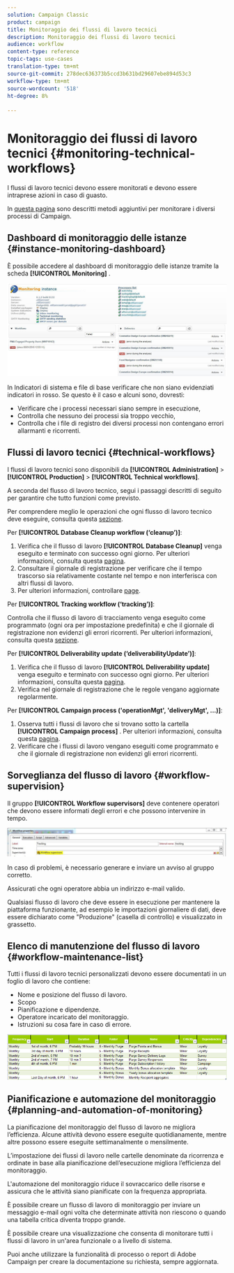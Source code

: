 ```yaml
---
solution: Campaign Classic
product: campaign
title: Monitoraggio dei flussi di lavoro tecnici
description: Monitoraggio dei flussi di lavoro tecnici
audience: workflow
content-type: reference
topic-tags: use-cases
translation-type: tm+mt
source-git-commit: 278dec636373b5ccd3b631bd29607ebe894d53c3
workflow-type: tm+mt
source-wordcount: '518'
ht-degree: 8%

---
```



# Monitoraggio dei flussi di lavoro tecnici {#monitoring-technical-workflows}

I flussi di lavoro tecnici devono essere monitorati e devono essere intraprese azioni in caso di guasto.

In [questa pagina](../../production/using/monitoring-guidelines.md) sono descritti metodi aggiuntivi per monitorare i diversi processi di Campaign.

## Dashboard di monitoraggio delle istanze {#instance-monitoring-dashboard}

È possibile accedere al dashboard di monitoraggio delle istanze tramite la scheda **[!UICONTROL Monitoring]** .

![](assets/monitoring_technical_workflows1.png)

In Indicatori di sistema e file di base verificare che non siano evidenziati indicatori in rosso. Se questo è il caso e alcuni sono, dovresti:

* Verificare che i processi necessari siano sempre in esecuzione,
* Controlla che nessuno dei processi sia troppo vecchio,
* Controlla che i file di registro dei diversi processi non contengano errori allarmanti e ricorrenti.

## Flussi di lavoro tecnici {#technical-workflows}

I flussi di lavoro tecnici sono disponibili da **[!UICONTROL Administration]** > **[!UICONTROL Production]** > **[!UICONTROL Technical workflows]**.

A seconda del flusso di lavoro tecnico, segui i passaggi descritti di seguito per garantire che tutto funzioni come previsto.

Per comprendere meglio le operazioni che ogni flusso di lavoro tecnico deve eseguire, consulta questa [sezione](../../workflow/using/about-technical-workflows.md).

Per **[!UICONTROL Database Cleanup workflow (‘cleanup’)]**:

1. Verifica che il flusso di lavoro **[!UICONTROL Database Cleanup]** venga eseguito e terminato con successo ogni giorno. Per ulteriori informazioni, consulta questa [pagina](../../workflow/using/delivery.md).
1. Consultare il giornale di registrazione per verificare che il tempo trascorso sia relativamente costante nel tempo e non interferisca con altri flussi di lavoro.
1. Per ulteriori informazioni, controllare [page](../../production/using/database-cleanup-workflow.md).

Per **[!UICONTROL Tracking workflow (‘tracking’)]**:

Controlla che il flusso di lavoro di tracciamento venga eseguito come programmato (ogni ora per impostazione predefinita) e che il giornale di registrazione non evidenzi gli errori ricorrenti. Per ulteriori informazioni, consulta questa [sezione](../../workflow/using/delivery.md).

Per **[!UICONTROL Deliverability update (‘deliverabilityUpdate’)]**:

1. Verifica che il flusso di lavoro **[!UICONTROL Deliverability update]** venga eseguito e terminato con successo ogni giorno. Per ulteriori informazioni, consulta questa [pagina](../../workflow/using/delivery.md).
1. Verifica nel giornale di registrazione che le regole vengano aggiornate regolarmente.

Per **[!UICONTROL Campaign process ('operationMgt', 'deliveryMgt', ...)]**:

1. Osserva tutti i flussi di lavoro che si trovano sotto la cartella **[!UICONTROL Campaign process]** . Per ulteriori informazioni, consulta questa [pagina](../../workflow/using/about-technical-workflows.md).
1. Verificare che i flussi di lavoro vengano eseguiti come programmato e che il giornale di registrazione non evidenzi gli errori ricorrenti.

## Sorveglianza del flusso di lavoro {#workflow-supervision}

Il gruppo **[!UICONTROL Workflow supervisors]** deve contenere operatori che devono essere informati degli errori e che possono intervenire in tempo.

![](assets/monitoring_technical_workflows3.png)

In caso di problemi, è necessario generare e inviare un avviso al gruppo corretto.

Assicurati che ogni operatore abbia un indirizzo e-mail valido.

Qualsiasi flusso di lavoro che deve essere in esecuzione per mantenere la piattaforma funzionante, ad esempio le importazioni giornaliere di dati, deve essere dichiarato come &quot;Produzione&quot; (casella di controllo) e visualizzato in grassetto.

## Elenco di manutenzione del flusso di lavoro {#workflow-maintenance-list}

Tutti i flussi di lavoro tecnici personalizzati devono essere documentati in un foglio di lavoro che contiene:

* Nome e posizione del flusso di lavoro.
* Scopo
* Pianificazione e dipendenze.
* Operatore incaricato del monitoraggio.
* Istruzioni su cosa fare in caso di errore.

![](assets/monitoring_technical_workflows4.png)

## Pianificazione e automazione del monitoraggio {#planning-and-automation-of-monitoring}

La pianificazione del monitoraggio del flusso di lavoro ne migliora l’efficienza. Alcune attività devono essere eseguite quotidianamente, mentre altre possono essere eseguite settimanalmente o mensilmente.

L’impostazione dei flussi di lavoro nelle cartelle denominate da ricorrenza e ordinate in base alla pianificazione dell’esecuzione migliora l’efficienza del monitoraggio.

L&#39;automazione del monitoraggio riduce il sovraccarico delle risorse e assicura che le attività siano pianificate con la frequenza appropriata.

È possibile creare un flusso di lavoro di monitoraggio per inviare un messaggio e-mail ogni volta che determinate attività non riescono o quando una tabella critica diventa troppo grande.

È possibile creare una visualizzazione che consenta di monitorare tutti i flussi di lavoro in un&#39;area funzionale o a livello di sistema.

Puoi anche utilizzare la funzionalità di processo o report di Adobe Campaign per creare la documentazione su richiesta, sempre aggiornata.
